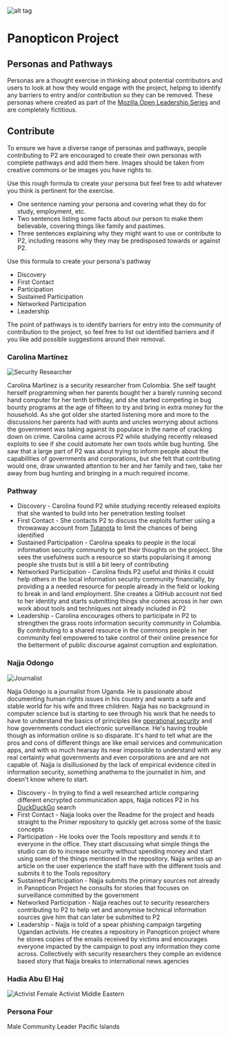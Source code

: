 ![alt tag](https://user-images.githubusercontent.com/24201238/29351849-9c3087b4-82b8-11e7-8fed-350e3b8b4945.png)

# Panopticon Project

## Personas and Pathways

Personas are a thought exercise in thinking about potential contributors and users to look at how they would engage with the project, helping to identify any barriers to entry and/or contribution so they can be removed. These personas where created as part of the [Mozilla Open Leadership Series](https://mozilla.github.io/open-leadership-training-series/articles/building-communities-of-contributors/bring-on-contributors-using-personas-and-pathways/) and are completely fictitious. 

## Contribute

To ensure we have a diverse range of personas and pathways, people contributing to P2 are encouraged to create their own personas with complete pathways and add them here. Images should be taken from creative commons or be images you have rights to.

Use this rough formula to create your persona but feel free to add whatever you think is pertinent for the exercise.
* One sentence naming your persona and covering what they do for study, employment, etc.
* Two sentences listing some facts about our person to make them believable, covering things like family and pastimes.
* Three sentences explaining why they might want to use or contribute to P2, including reasons why they may be predisposed towards or against P2.

Use this formula to create your persona's pathway

* Discovery
* First Contact
* Participation
* Sustained Participation
* Networked Participation
* Leadership

The point of pathways is to identify barriers for entry into the community of contribution to the project, so feel free to list out identified barriers and if you like add possible suggestions around their removal.

### Carolina Martínez

![Security Researcher](https://media.defense.gov/2017/Sep/14/2001809618/1200/900/0/160824-M-PS017-857L.JPG)

Carolina Martinez is a security researcher from Colombia. She self taught herself programming when her parents bought her a barely running second hand computer for her tenth birthday, and she started competing in bug bounty programs at the age of fifteen to try and bring in extra money for the household. As she got older she started listening more and more to the discussions her parents had with aunts and uncles worrying about actions the government was taking against its populace in the name of cracking down on crime. Carolina came across P2 while studying recently released exploits to see if she could automate her own tools while bug hunting. She saw that a large part of P2 was about trying to inform people about the capabilities of governments and corporations, but she felt that contributing would one, draw unwanted attention to her and her family and two, take her away from bug hunting and bringing in a much required income.

### Pathway

* Discovery - Carolina found P2 while studying recently released exploits that she wanted to build into her penetration testing toolset
* First Contact - She contacts P2 to discuss the exploits further using a throwaway account from [Tutanota](https://tutanota.com/) to limit the chances of being identified
* Sustained Participation - Carolina speaks to people in the local information security community to get their thoughts on the project. She sees the usefulness such a resource so starts popularising it among people she trusts but is still a bit leery of contributing
* Networked Participation - Carolina finds P2 useful and thinks it could help others in the local information security community financially, by providing a a needed resource for people already in the field or looking to break in and land employment. She creates a GitHub account not tied to her identity and starts submitting things she comes across in her own work about tools and techniques not already included in P2
* Leadership - Carolina encourages others to participate in P2 to strengthen the grass roots information security community in Columbia. By contributing to a shared resource in the commons people in her community feel empowered to take control of their online presence for the betterment of public discourse against corruption and exploitation.

### Najja Odongo

![Journalist](http://maxpixel.freegreatpicture.com/static/photo/1x/Journalist-Mbale-Uganda-Cameraman-Media-Africa-2314796.jpg)

Najja Odongo is a journalist from Uganda. He is passionate about documenting human rights issues in his country and wants a safe and stable world for his wife and three children. Najja has no background in computer science but is starting to see through his work that he needs to have to understand the basics of principles like [operational security](https://en.wikipedia.org/wiki/Operations_security) and how governments conduct electronic surveillance. He's having trouble though as information online is so disparate. It's hard to tell what are the pros and cons of different things are like email services and communication apps, and with so much hearsay its near impossible to understand with any real certainty what governments and even corporations are and are not capable of. Najja is disillusioned by the lack of empirical evidence cited in information security, something anathema to the journalist in him, and doesn't know where to start.

* Discovery - In trying to find a well researched article comparing different encrypted communication apps, Najja notices P2 in his [DuckDuckGo](https://duckduckgo.com/) search
* First Contact - Najja looks over the Readme for the project and heads straight to the Primer repository to quickly get across some of the basic concepts
* Participation - He looks over the Tools repository and sends it to everyone in the office. They start discussing what simple things the studio can do to increase security without spending money and start using some of the things mentioned in the repository. Najja writes up an article on the user experience the staff have with the different tools and submits it to the Tools repository
* Sustained Participation - Najja submits the primary sources not already in Panopticon Project he consults for stories that focuses on surveillance committed by the government
* Networked Participation - Najja reaches out to security researchers contributing to P2 to help vet and anonymise technical information sources give him that can later be submitted to P2
* Leadership - Najja is told of a spear phishing campaign targeting Ugandan activists. He creates a repository in Panopticon project where he stores copies of the emails received by victims and encourages everyone impacted by the campaign to post any information they come across. Collectively with security researchers they compile an evidence based story that Najja breaks to international news agencies

### Hadia Abu El Haj

![Activist](https://upload.wikimedia.org/wikipedia/commons/thumb/3/37/Palestinian_girl_with_Palestinian_flag.jpg/800px-Palestinian_girl_with_Palestinian_flag.jpg)
Female Activist Middle Eastern

### Persona Four
Male Community Leader Pacific Islands
